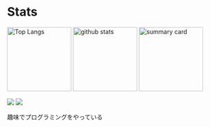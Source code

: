 # Stats
<p align="left"> 
  <img alt="Top Langs" height="150px" src="https://github-readme-stats.vercel.app/api/top-langs/?username=Koala-Mana&layout=compact&show_icons=true&theme=dark" />
  <img alt="github stats" height="150px" src="https://github-readme-stats.vercel.app/api?username=Koala-Mana&theme=tokyonight&show_icons=ture" />
  <img alt="summary card" height="150px"src="http://github-profile-summary-cards.vercel.app/api/cards/profile-details?username=Koala-Mana&theme=2077" />

![](https://komarev.com/ghpvc/?username=Koala-Mana&style=flat-square&color=orange)
![](https://img.shields.io/twitter/follow/koala2157?style=flat-square&color=blue)

 趣味でプログラミングをやっている
